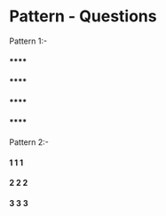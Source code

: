 # Pattern - Questions

Pattern 1:-
<h4>****</h4>
<h4>****</h4>
<h4>****</h4>
<h4>****</h4>

Pattern 2:-
<h4>1 1 1</h4>
<h4>2 2 2</h4>
<h4>3 3 3</h4>
